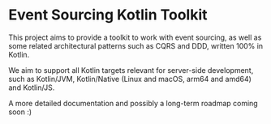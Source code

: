 # Event Sourcing Kotlin Toolkit

This project aims to provide a toolkit to work with event sourcing, as well as some related architectural patterns such as CQRS and DDD, written 100% in Kotlin.

We aim to support all Kotlin targets relevant for server-side development, such as Kotlin/JVM, Kotlin/Native (Linux and macOS, arm64 and amd64) and Kotlin/JS.

A more detailed documentation and possibly a long-term roadmap coming soon :)
